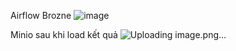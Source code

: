 Airflow Brozne
![image](https://github.com/user-attachments/assets/d5160098-dff8-4fec-9142-0e3b2a8ddfa7)

Minio sau khi load kết quả
![Uploading image.png…]()

